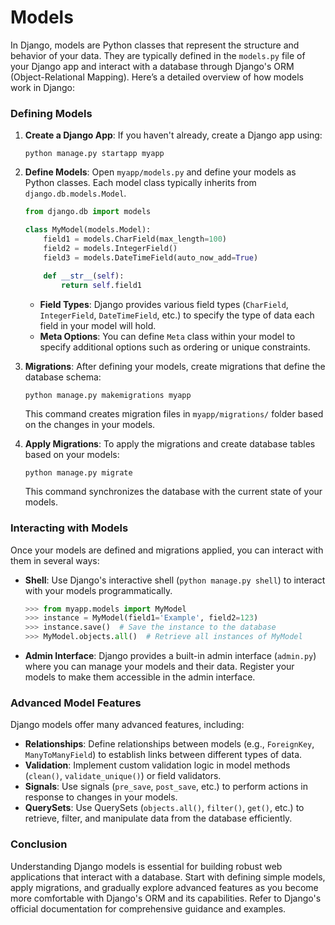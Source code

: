 # Models

In Django, models are Python classes that represent the structure and behavior of your data. They are typically defined in the `models.py` file of your Django app and interact with a database through Django's ORM (Object-Relational Mapping). Here’s a detailed overview of how models work in Django:

### Defining Models

1. **Create a Django App**: If you haven't already, create a Django app using:
   ```
   python manage.py startapp myapp
   ```

2. **Define Models**: Open `myapp/models.py` and define your models as Python classes. Each model class typically inherits from `django.db.models.Model`.

   ```python
   from django.db import models
   
   class MyModel(models.Model):
       field1 = models.CharField(max_length=100)
       field2 = models.IntegerField()
       field3 = models.DateTimeField(auto_now_add=True)
       
       def __str__(self):
           return self.field1
   ```

   - **Field Types**: Django provides various field types (`CharField`, `IntegerField`, `DateTimeField`, etc.) to specify the type of data each field in your model will hold.
   - **Meta Options**: You can define `Meta` class within your model to specify additional options such as ordering or unique constraints.

3. **Migrations**: After defining your models, create migrations that define the database schema:
   ```
   python manage.py makemigrations myapp
   ```
   This command creates migration files in `myapp/migrations/` folder based on the changes in your models.

4. **Apply Migrations**: To apply the migrations and create database tables based on your models:
   ```
   python manage.py migrate
   ```
   This command synchronizes the database with the current state of your models.

### Interacting with Models

Once your models are defined and migrations applied, you can interact with them in several ways:

- **Shell**: Use Django's interactive shell (`python manage.py shell`) to interact with your models programmatically.
  
  ```python
  >>> from myapp.models import MyModel
  >>> instance = MyModel(field1='Example', field2=123)
  >>> instance.save()  # Save the instance to the database
  >>> MyModel.objects.all()  # Retrieve all instances of MyModel
  ```

- **Admin Interface**: Django provides a built-in admin interface (`admin.py`) where you can manage your models and their data. Register your models to make them accessible in the admin interface.

### Advanced Model Features

Django models offer many advanced features, including:

- **Relationships**: Define relationships between models (e.g., `ForeignKey`, `ManyToManyField`) to establish links between different types of data.
- **Validation**: Implement custom validation logic in model methods (`clean()`, `validate_unique()`) or field validators.
- **Signals**: Use signals (`pre_save`, `post_save`, etc.) to perform actions in response to changes in your models.
- **QuerySets**: Use QuerySets (`objects.all()`, `filter()`, `get()`, etc.) to retrieve, filter, and manipulate data from the database efficiently.

### Conclusion

Understanding Django models is essential for building robust web applications that interact with a database. Start with defining simple models, apply migrations, and gradually explore advanced features as you become more comfortable with Django's ORM and its capabilities. Refer to Django's official documentation for comprehensive guidance and examples.